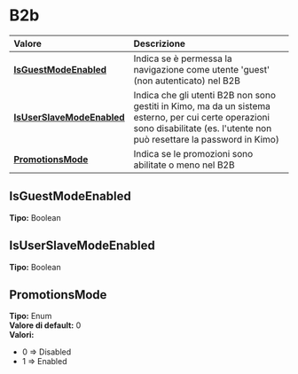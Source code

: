# B2b

| Valore | Descrizione |
| :--- | :--- |
| [**IsGuestModeEnabled**](b2b.md#isguestmodeenabled) | Indica se è permessa la navigazione come utente 'guest' \(non autenticato\) nel B2B |
| [**IsUserSlaveModeEnabled**](b2b.md#isuserslavemodeenabled) | Indica che gli utenti B2B non sono gestiti in Kimo, ma da un sistema esterno, per cui certe operazioni sono disabilitate \(es. l'utente non può resettare la password in Kimo\) |
| [**PromotionsMode**](b2b.md#promotionsmode) | Indica se le promozioni sono abilitate o meno nel B2B |

## IsGuestModeEnabled

**Tipo:** Boolean

## IsUserSlaveModeEnabled

**Tipo:** Boolean

## PromotionsMode

**Tipo:** Enum  
**Valore di default:** 0  
**Valori:**

* 0 =&gt; Disabled
* 1 =&gt; Enabled
